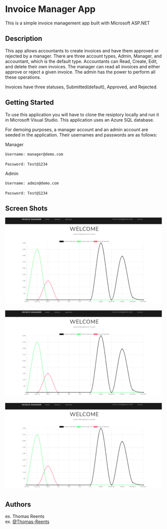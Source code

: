 # Invoice Manager App

This is a simple invoice management app built with Microsoft ASP.NET

## Description

This app allows accountants to create invoices and have them approved or rejected by a manager. There are three account types, Admin, Manager, and accountant, which is the default type. Accountants can Read, Create, Edit, and delete their own invoices. The manager can read all invoices and either approve or reject a given invoice. The admin has the power to perform all these operations. 

Invoices have three statuses, Submitted(default), Approved, and Rejected. 

## Getting Started

To use this application you will have to clone the resiptory locally and run it in Microsoft Visual Studio. This application uses an Azure SQL database. 

For demoing purposes, a manager account and an admin account are seeded in the application. Their usernames and passwords are as follows:

Manager

	Username: manager@demo.com
	
	Password: Test@1234
	
Admin

	Username: admin@demo.com
	
	Password: Test@1234 
	
## Screen Shots

![](Home%20page%20-%20IdentityApp.png)

![](Home%20page%20-%20IdentityApp.png)

![](Home%20page%20-%20IdentityApp.png)



## Authors

ex. Thomas Reents  
ex. [@Thomas-Reents](https://www.linkedin.com/in/thomas-reents/)
